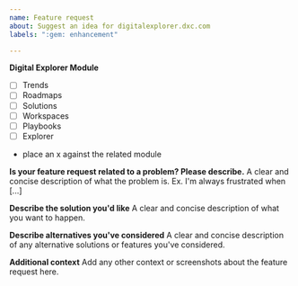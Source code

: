 ```yaml
---
name: Feature request
about: Suggest an idea for digitalexplorer.dxc.com
labels: ":gem: enhancement"

---
```


**Digital Explorer Module**

- [ ] Trends
- [ ] Roadmaps
- [ ] Solutions
- [ ] Workspaces
- [ ] Playbooks
- [ ] Explorer

* place an x against the related module 

**Is your feature request related to a problem? Please describe.**
A clear and concise description of what the problem is. Ex. I'm always frustrated when [...]

**Describe the solution you'd like**
A clear and concise description of what you want to happen.

**Describe alternatives you've considered**
A clear and concise description of any alternative solutions or features you've considered.

**Additional context**
Add any other context or screenshots about the feature request here.